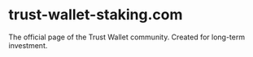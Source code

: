 # trust-wallet-staking.com
The official page of the Trust Wallet community. Created for long-term investment.
